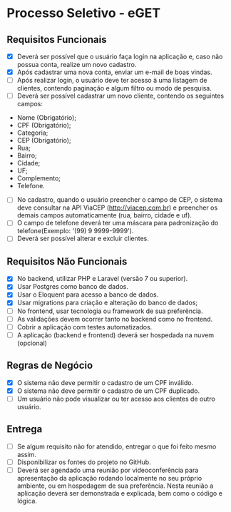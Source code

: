 # Processo Seletivo - eGET

## Requisitos Funcionais

-   [x] Deverá ser possível que o usuário faça login na aplicação e, caso não possua conta, realize um novo cadastro.
-   [x] Após cadastrar uma nova conta, enviar um e-mail de boas vindas.
-   [ ] Após realizar login, o usuário deve ter acesso à uma listagem de clientes, contendo paginação e algum filtro ou modo de pesquisa.
-   [ ] Deverá ser possível cadastrar um novo cliente, contendo os seguintes campos:
-   Nome (Obrigatório);
-   CPF (Obrigatório);
-   Categoria;
-   CEP (Obrigatório);
-   Rua;
-   Bairro;
-   Cidade;
-   UF;
-   Complemento;
-   Telefone.

-   [ ] No cadastro, quando o usuário preencher o campo de CEP, o sistema deve consultar na API ViaCEP (http://viacep.com.br) e preencher os demais campos automaticamente (rua, bairro, cidade e uf).
-   [ ] O campo de telefone deverá ter uma máscara para padronização do telefone(Exemplo: '(99) 9 9999-9999').
-   [ ] Deverá ser possível alterar e excluir clientes.

## Requisitos Não Funcionais

-   [x] No backend, utilizar PHP e Laravel (versão 7 ou superior).
-   [x] Usar Postgres como banco de dados.
-   [x] Usar o Eloquent para acesso a banco de dados.
-   [x] Usar migrations para criação e alteração do banco de dados;
-   [ ] No frontend, usar tecnologia ou framework de sua preferência.
-   [ ] As validações devem ocorrer tanto no backend como no frontend.
-   [ ] Cobrir a aplicação com testes automatizados.
-   [ ] A aplicação (backend e frontend) deverá ser hospedada na nuvem (opcional)

## Regras de Negócio

-   [x] O sistema não deve permitir o cadastro de um CPF inválido.
-   [x] O sistema não deve permitir o cadastro de um CPF duplicado.
-   [ ] Um usuário não pode visualizar ou ter acesso aos clientes de outro usuário.

## Entrega

-   [ ] Se algum requisito não for atendido, entregar o que foi feito mesmo assim.
-   [ ] Disponibilizar os fontes do projeto no GitHub.
-   [ ] Deverá ser agendado uma reunião por videoconferência para apresentação da aplicação rodando localmente no seu próprio ambiente, ou em hospedagem de sua preferência. Nesta reunião a aplicação deverá ser demonstrada e explicada, bem como o código e lógica.
